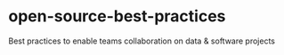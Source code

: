 # open-source-best-practices
Best practices to enable teams collaboration on data &amp; software projects
